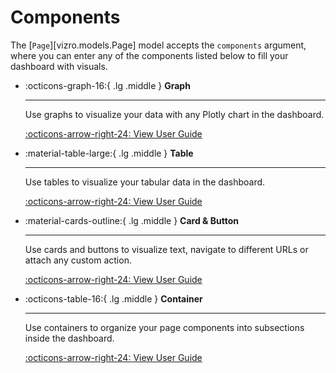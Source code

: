 # Components

The [`Page`][vizro.models.Page] model accepts the `components` argument, where you can enter any of the components
listed below to fill your dashboard with visuals.


<div class="grid cards" markdown>

- :octicons-graph-16:{ .lg .middle } __Graph__

    ---

    Use graphs to visualize your data with any Plotly chart in the dashboard.

    [:octicons-arrow-right-24: View User Guide](graph.md)

- :material-table-large:{ .lg .middle } __Table__

    ---

    Use tables to visualize your tabular data in the dashboard.

    [:octicons-arrow-right-24: View User Guide](table.md)

- :material-cards-outline:{ .lg .middle } __Card & Button__

    ---

    Use cards and buttons to visualize text, navigate to different URLs or attach any custom action.

    [:octicons-arrow-right-24: View User Guide](card_button.md)

- :octicons-table-16:{ .lg .middle } __Container__

    ---

    Use containers to organize your page components into subsections inside the dashboard.

    [:octicons-arrow-right-24: View User Guide](container.md)

</div>
